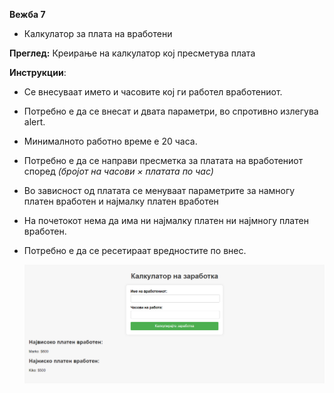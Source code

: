 **Вежба 7**
- Калкулатор за плата на вработени

**Преглед:** Креирање на калкулатор кој пресметува плата

**Инструкции**:  
- Се внесуваат името и часовите кој ги работел вработениот.
- Потребно е да се внесат и двата параметри, во спротивно излегува alert.
- Минималното работно време е  20 часа.
- Потребно е да се направи пресметка за платата на вработениот според *(бројот на часови &times; платата по час)*
- Во зависност од платата се менуваат параметрите за намногу платен вработен и најмалку платен вработен
- На почетокот нема да има ни најмалку платен ни најмногу платен вработен. 
- Потребно е да се ресетираат вредностите по внес.

  ![](7-1.png)
